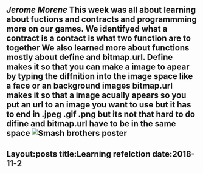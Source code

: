 
*Jerome Morene*
This week was all about learning about fuctions and contracts and programmming more on our games. We identifyed what a contract is a contact is what two function are to together We also learned more about functions mostly about define and bitmap.url.
Define makes it so that you can make a image to apear by typing the diffnition into the image space like a face or an background images bitmap.url makes it so that a image acually apears so you put an url to an image you want to use but it has to end in .jpeg .gif .png but its not that hard to do difine and bitmap.url have to be in the same space 
![Smash brothers poster](http://images.nintendolife.com/cfc6408cf3e7f/nintendoswitchsupersmashbrosultimateartwork04.900x.jpg)
---
Layout:posts
title:Learning refelction 
date:2018-11-2
---
